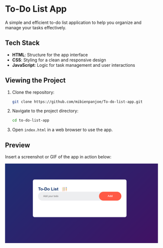 # To-Do List App

A simple and efficient to-do list application to help you organize and manage your tasks effectively.

## Tech Stack
- **HTML**: Structure for the app interface
- **CSS**: Styling for a clean and responsive design
- **JavaScript**: Logic for task management and user interactions

## Viewing the Project
1. Clone the repository:
   ```bash
   git clone https://github.com/mibienpanjoe/To-do-list-app.git
   ```
2. Navigate to the project directory:
   ```bash
   cd to-do-list-app
   ```
3. Open `index.html` in a web browser to use the app.

## Preview
Insert a screenshot or GIF of the app in action below:

![To-Do List App Preview](./images/preview.png)

